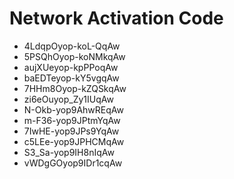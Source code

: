 # Network Activation Code
* 4LdqpOyop-koL-QqAw
* 5PSQhOyop-koNMkqAw
* aujXUeyop-kpPPoqAw
* baEDTeyop-kY5vgqAw
* 7HHm8Oyop-kZQSkqAw
* zi6eOuyop_Zy1IUqAw
* N-Okb-yop9AhwREqAw
* m-F36-yop9JPtmYqAw
* 7IwHE-yop9JPs9YqAw
* c5LEe-yop9JPHCMqAw
* S3_Sa-yop9IH8nIqAw
* vWDgGOyop9IDr1cqAw